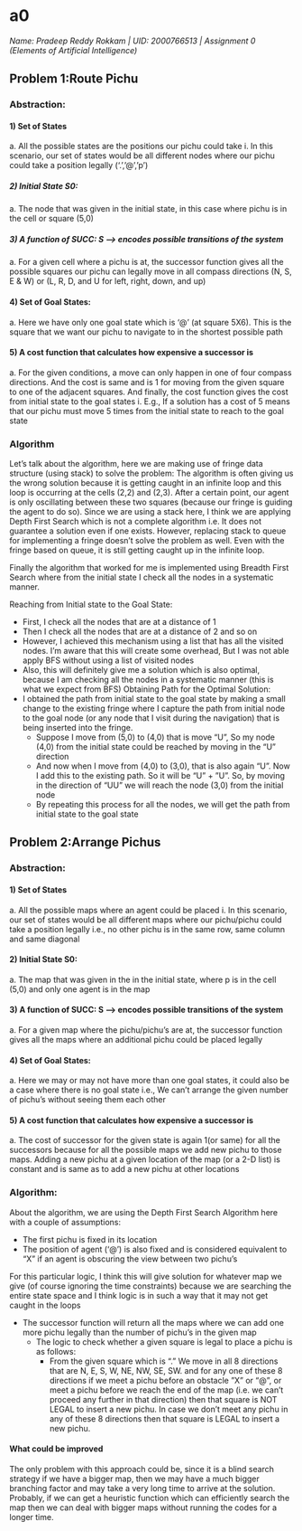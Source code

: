 # a0
*Name: Pradeep Reddy Rokkam |
UID: 2000766513 |
Assignment 0 (Elements of Artificial Intelligence)*

## Problem 1:Route Pichu

###  Abstraction:

#### 1)	Set of States 
a.	All the possible states are the positions our pichu could take
i.	In this scenario, our set of states would be all different nodes where our pichu could take a position legally (‘.’,’@’,’p’)
##### 2)	Initial State S0:
a.	The node that was given in the initial state, in this case where pichu is in the cell or square (5,0) 
##### 3)	A function of SUCC: S -->  encodes possible transitions of the system
a.	For a given cell where a pichu is at, the successor function gives all the possible squares our pichu can legally move in all compass directions (N, S, E & W) or (L, R, D, and U for left, right, down, and up) 
#### 4)	Set of Goal States:
a.	Here we have only one goal state which is ‘@’ (at square 5X6). This is the square that we want our pichu to navigate to in the shortest possible path 
#### 5)	A cost function that calculates how expensive a successor is
a.	For the given conditions, a move can only happen in one of four compass directions. And the cost is same and is 1 for moving from the given square to one of the adjacent squares. And finally, the cost function gives the cost from initial state to the goal states
i.	E.g., If a solution has a cost of 5 means that our pichu must move 5 times from the initial state to reach to the goal state  


### Algorithm 

Let’s talk about the algorithm, here we are making use of fringe data structure (using stack) to solve the problem:
	The algorithm is often giving us the wrong solution because it is getting caught in an infinite loop and this loop is occurring at the cells (2,2) and (2,3). After a certain point, our agent is only oscillating between these two squares (because our fringe is guiding the agent to do so). Since we are using a stack here, I think we are applying Depth First Search which is not a complete algorithm i.e. It does not guarantee a solution even if one exists.
	However, replacing stack to queue for implementing a fringe doesn’t solve the problem as well. Even with the fringe based on queue, it is still getting caught up in the infinite loop.  



Finally the algorithm that worked for me is implemented using Breadth First Search where from the initial state I check all the nodes in a systematic manner.

Reaching from Initial state to the Goal State:
*	First, I check all the nodes that are at a distance of 1
*	Then I check all the nodes that are at a distance of 2 and so on 
*	However, I achieved this mechanism using a list that has all the visited nodes. I’m aware that this will create some overhead, But I was not able apply BFS without using a list of visited nodes
*	Also, this will definitely give me a solution which is also optimal, because I am checking all the nodes in a systematic manner (this is what we expect from BFS)
Obtaining Path for the Optimal Solution:
*	I obtained the path from initial state to the goal state by making a small change to the existing fringe where I capture the path from initial node to the goal node (or any node that I visit during the navigation) that is being inserted into the fringe.
	*	Suppose I move from (5,0) to (4,0) that is move “U”, So my node (4,0) from the initial state could be reached by moving in the “U” direction
	*	And now when I move from (4,0) to (3,0), that is also again “U”. Now I add this to the existing path. So it will be “U” + ”U”. So, by moving in the direction of “UU” we will reach the node (3,0) from the initial node 
	*	By repeating this process for all the nodes, we will get the path from initial state to the goal state

## Problem 2:Arrange Pichus
### Abstraction:
#### 1)	Set of States 
a.	All the possible maps where an agent could be placed
i.	In this scenario, our set of states would be all different maps where our pichu/pichu could take a position legally i.e., no other pichu is in the same row, same column and same diagonal
#### 2)	Initial State S0:
a.	The map that was given in the in the initial state, where p is in the cell (5,0) and only one agent is in the map
#### 3)	A function of SUCC: S --> encodes possible transitions of the system
a.	For a given map where the pichu/pichu’s are at, the successor function gives all the maps where an additional pichu could be placed legally 
#### 4)	Set of Goal States:
a.	Here we may or may not have more than one goal states, it could also be a case where there is no goal state i.e., We can’t arrange the given number of pichu’s without seeing them each other 
#### 5)	A cost function that calculates how expensive a successor is
a.	The cost of successor for the given state is again 1(or same) for all the successors because for all the possible maps we add new pichu to those maps. Adding a new pichu at a given location of the map (or  a 2-D list) is constant and is same  as to add a new pichu at other locations

### Algorithm:
About the algorithm, we are using the Depth First Search Algorithm here with a couple of assumptions:
*	The first pichu is fixed in its location 
*	The position of agent (‘@’) is also fixed and is considered equivalent to “X” if an agent is obscuring the view between two pichu’s

For this particular logic, I think this will give solution for whatever map we give (of course ignoring the time constraints) because we are searching the entire state space and I think logic is in such a way that it may not get caught in the loops

* The successor function will return all the maps where we can add one more pichu legally than the number of pichu’s in the given map   
	* The logic to check whether a given square is legal to place a pichu is as follows:
		* From the given square which is “.” We move in all 8 directions that are N, E, S, W, NE, NW, SE, SW.  and for any one of these 8 directions if we meet a pichu before an obstacle ”X” or “@”, or meet a pichu before we reach the end of the map (i.e. we can’t proceed any further in that direction) then that square is NOT LEGAL to insert a new pichu. In case we don’t meet any pichu in any of these 8 directions then that square is LEGAL to insert a new pichu.

#### What could be improved

The only problem with this approach could be, since it is a blind search strategy if we have a bigger map, then we may have a much bigger branching factor and may take a very long time to arrive at the solution. Probably, if we can get a heuristic function which can efficiently search the map then we can deal with bigger maps without running the codes for a longer time.



